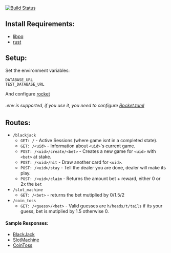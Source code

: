 [![Build Status](https://travis-ci.org/Mikibot/GameService.svg?branch=master)](https://travis-ci.org/Mikibot/GameService)

## Install Requirements:
- [libpq](https://www.postgresql.org)
- [rust](https://rustup.rs)


## Setup:
Set the environment variables:

	DATABASE_URL
	TEST_DATABASE_URL

And configure [rocket](https://rocket.rs/guide/configuration/)

###### .env is supported, if you use it, you need to configure [Rocket.toml](https://rocket.rs/guide/configuration/#rockettoml)

## Routes:
- `/blackjack`
	- `GET: /` - Active Sessions (where game isnt in a completed state).
	- `GET: /<uid>` - Information about `<uid>`'s current game.
	- `POST: /<uid>/create/<bet>` - Creates a new game for `<uid>` with `<bet>` at stake.
	- `POST: /<uid>/hit` - Draw another card for `<uid>`.
	- `POST: /<uid>/stay` - Tell the dealer you are done, dealer will make its play.
	- `POST: /<uid>/claim` - Returns the amount bet + reward, either 0 or 2x the `bet`
- `/slot_machine`
	- `GET: /<bet>` - returns the bet mutiplied by 0/1.5/2
- `/coin_toss`
	- `GET: /<guess>/<bet>` - Valid guesses are `h/heads/t/tails` if its your guess, bet is mutiplied by 1.5 otherwise 0.

#### Sample Responses:
- [BlackJack](API/BlackJack.md)
- [SlotMachine](API/SlotMachine.md)
- [CoinToss](API/CoinToss.md)
